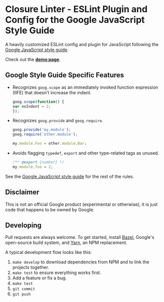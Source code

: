# Closure Linter - ESLint Plugin and Config for the Google JavaScript Style Guide



A heavily customized ESLint config and plugin for JavaScript following
the
[Google JavaScript style guide](https://google.github.io/styleguide/jsguide.html).

Check out the [**demo page**](https://google.github.io/eslint-closure/).

## Google Style Guide Specific Features

- Recognizes `goog.scope` as an immediately invoked function expression (IIFE)
  that doesn't increase the indent.

  ```javascript
  goog.scope(function() {
  var noIndent = 2;
  });
  ```
  
- Recognizes `goog.provide` and `goog.require`.

  ```javascript
  goog.provide('my.module');
  goog.require('other.module');
  
  my.module.Foo = other.module.Bar;
  ```

- Avoids flagging `typedef`, `export` and other type-related tags as unused.

  ```javascript
  /** @export {number} */
  my.module.foo = 2;
  ```
  
See the
[Google JavaScript style guide](https://google.github.io/styleguide/jsguide.html) for
the rest of the rules.

## Disclaimer

This is not an official Google product (experimental or otherwise), it is just
code that happens to be owned by Google.

## Developing

Pull requests are always welcome.  To get started,
install [Bazel](https://bazel.build/), Google's open-source build system,
and [Yarn](https://yarnpkg.com/en/), an NPM replacement.

A typical development flow looks like this:

1.  `make develop` to download dependencies from NPM and to link the projects together.
2.  `make test` to ensure everything works first.
3.  Add a feature or fix a bug.
4.  `make test`
5.  `git commit`
6.  `git push`

